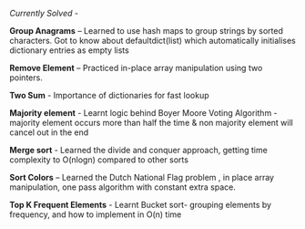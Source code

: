 *Currently Solved* - 

**Group Anagrams** – Learned to use hash maps to group strings by sorted characters. Got to know about defaultdict(list) which automatically initialises dictionary entries as empty lists

**Remove Element** – Practiced in-place array manipulation using two pointers.

**Two Sum** - Importance of dictionaries for fast lookup

**Majority element** - Learnt logic behind Boyer Moore Voting Algorithm - majority element occurs more than half the time & non majority element will cancel out in the end

**Merge sort** - Learned the divide and conquer approach, getting time complexity to O(nlogn) compared to other sorts

**Sort Colors** – Learned the Dutch National Flag problem , in place array manipulation, one pass algorithm with constant extra space.

**Top K Frequent Elements** - Learnt Bucket sort- grouping elements by frequency, and how to implement in O(n) time
